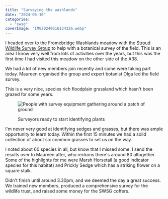 ```yaml
---
title: "Surveying the washlands"
date: "2024-06-16"
categories: 
  - "swsg"
coverImage: "IMG20240616124326.webp"
---
```


I headed over to the Fromebridge Washlands meadow with the [Stroud Wildlife Survey Group](https://stroudwildlifesurvey.org.uk) to help with a botanical survey of the field. This is an area I know very well from lots of activities over the years, but this was the first time I had visited this meadow on the other side of the A38.

We had a lot of new members join recently and some were taking part today. Maureen organised the group and expert botanist Olga led the field survey.

This is a very nice, species rich floodplain grassland which hasn't been grazed for some years.

<figure>

![People with survey equipment gathering around a patch of ground](images/IMG20240616112713-1024x576.webp)

<figcaption>

Surveyors ready to start identifying plants

</figcaption>

</figure>

I'm never very good at identifying sedges and grasses, but there was ample opportunity to learn today. Within the first 15 minutes we had a solid collection of about six common grasses to set us on the way.

I noted about 60 species in all, but know that I missed some. I send the results over to Maureen after, who reckons there's around 80 altogether. Some of the highlights for me were Marsh Horsetail (a good indicator species for this habitat) and Prickly Sedge which has a striking flower on a square stalk.

Didn't finish until around 3.30pm, and we deemed the day a great success. We trained new members, produced a comprehensive survey for the wildlife trust, and raised some money for the SWSG coffers.
